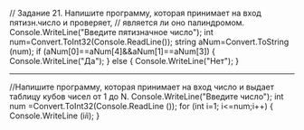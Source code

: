 // Задание 21. Напишите программу, которая принимает на вход пятизн.число и проверяет, 
// является ли оно палиндромом.
Console.WriteLine("Введите пятизначное число");
int num=Convert.ToInt32(Console.ReadLine());
string aNum=Convert.ToString (num);
if (aNum[0]==aNum[4]&&aNum[1]==aNum[3])
{
    Console.WriteLine("Да");
}
else
{
    Console.WriteLine("Нет");
}
_____________________________________________________

//Напишите программу, которая принимает на вход число и выдает таблицу кубов чисел от 1 до N.
Console.WriteLine("Введите число");
int num =Convert.ToInt32(Console.ReadLine ());
for (int i=1; i<=num;i++)
{
    Console.WriteLine (i*i*i);
}
